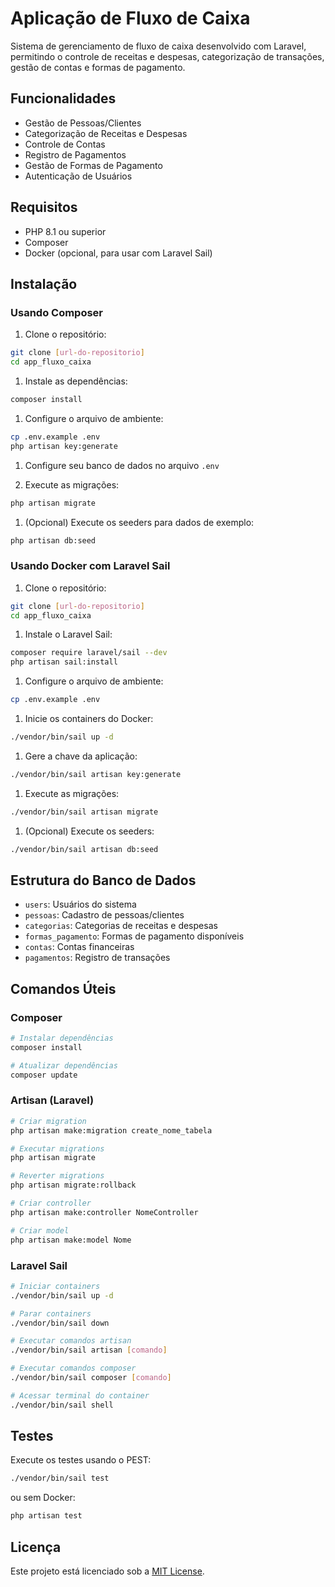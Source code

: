 # Aplicação de Fluxo de Caixa

Sistema de gerenciamento de fluxo de caixa desenvolvido com Laravel, permitindo o controle de receitas e despesas, categorização de transações, gestão de contas e formas de pagamento.

## Funcionalidades

- Gestão de Pessoas/Clientes
- Categorização de Receitas e Despesas
- Controle de Contas
- Registro de Pagamentos
- Gestão de Formas de Pagamento
- Autenticação de Usuários

## Requisitos

- PHP 8.1 ou superior
- Composer
- Docker (opcional, para usar com Laravel Sail)

## Instalação

### Usando Composer

1. Clone o repositório:

```bash
git clone [url-do-repositorio]
cd app_fluxo_caixa
```

1. Instale as dependências:

```bash
composer install
```

1. Configure o arquivo de ambiente:

```bash
cp .env.example .env
php artisan key:generate
```

1. Configure seu banco de dados no arquivo `.env`

1. Execute as migrações:

```bash
php artisan migrate
```

1. (Opcional) Execute os seeders para dados de exemplo:

```bash
php artisan db:seed
```

### Usando Docker com Laravel Sail

1. Clone o repositório:

```bash
git clone [url-do-repositorio]
cd app_fluxo_caixa
```

1. Instale o Laravel Sail:

```bash
composer require laravel/sail --dev
php artisan sail:install
```

1. Configure o arquivo de ambiente:

```bash
cp .env.example .env
```

1. Inicie os containers do Docker:

```bash
./vendor/bin/sail up -d
```

1. Gere a chave da aplicação:

```bash
./vendor/bin/sail artisan key:generate
```

1. Execute as migrações:

```bash
./vendor/bin/sail artisan migrate
```

1. (Opcional) Execute os seeders:

```bash
./vendor/bin/sail artisan db:seed
```

## Estrutura do Banco de Dados

- `users`: Usuários do sistema
- `pessoas`: Cadastro de pessoas/clientes
- `categorias`: Categorias de receitas e despesas
- `formas_pagamento`: Formas de pagamento disponíveis
- `contas`: Contas financeiras
- `pagamentos`: Registro de transações

## Comandos Úteis

### Composer

```bash
# Instalar dependências
composer install

# Atualizar dependências
composer update
```

### Artisan (Laravel)

```bash
# Criar migration
php artisan make:migration create_nome_tabela

# Executar migrations
php artisan migrate

# Reverter migrations
php artisan migrate:rollback

# Criar controller
php artisan make:controller NomeController

# Criar model
php artisan make:model Nome
```

### Laravel Sail

```bash
# Iniciar containers
./vendor/bin/sail up -d

# Parar containers
./vendor/bin/sail down

# Executar comandos artisan
./vendor/bin/sail artisan [comando]

# Executar comandos composer
./vendor/bin/sail composer [comando]

# Acessar terminal do container
./vendor/bin/sail shell
```

## Testes

Execute os testes usando o PEST:

```bash
./vendor/bin/sail test
```

ou sem Docker:

```bash
php artisan test
```

## Licença

Este projeto está licenciado sob a [MIT License](LICENSE).
